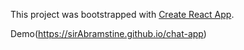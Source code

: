 This project was bootstrapped with [Create React App](https://github.com/facebookincubator/create-react-app).

Demo(https://sirAbramstine.github.io/chat-app)
